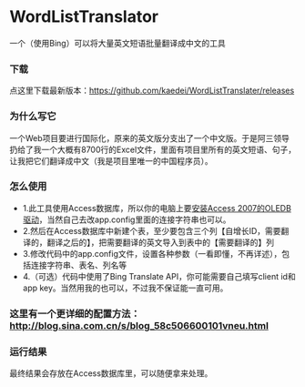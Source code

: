 WordListTranslator
==================

一个（使用Bing）可以将大量英文短语批量翻译成中文的工具

### 下载 ###
点这里下载最新版本：https://github.com/kaedei/WordListTranslater/releases

### 为什么写它 ###
一个Web项目要进行国际化，原来的英文版分支出了一个中文版。于是阿三领导扔给了我一个大概有8700行的Excel文件，里面有项目里所有的英文短语、句子，让我把它们翻译成中文（我是项目里唯一的中国程序员）。

### 怎么使用 ###
* 1.此工具使用Access数据库，所以你的电脑上要[安装Access 2007的OLEDB驱动](http://download.microsoft.com/download/7/0/3/703ffbcb-dc0c-4e19-b0da-1463960fdcdb/AccessDatabaseEngine.exe)，当然自己去改app.config里面的连接字符串也可以。
* 2.然后在Access数据库中新建个表，至少要包含三个列【自增长ID，需要翻译的，翻译之后的】，把需要翻译的英文导入到表中的【需要翻译的】列
* 3.修改代码中的app.config文件，设置各种参数（一看即懂，不再详述），包括连接字符串、表名、列名等
* 4.（可选）代码中使用了Bing Translate API，你可能需要自己填写client id和app key。当然用我的也可以，不过我不保证能一直可用。

### 这里有一个更详细的配置方法：http://blog.sina.com.cn/s/blog_58c506600101vneu.html ###

### 运行结果 ###
最终结果会存放在Access数据库里，可以随便拿来处理。
